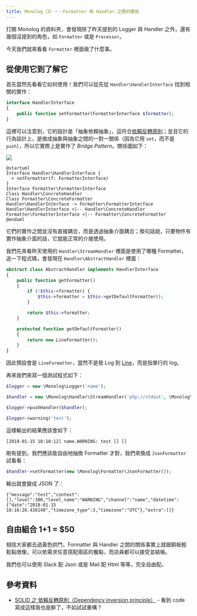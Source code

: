 ```yaml
---
title: Monolog（3）－－Formatter 與 Handler 之間的關係
---
```


打開 Monolog 的資料夾，會發現除了昨天提到的 Logger 與 Handler 之外，還有幾個沒提到的角色，如 `Formatter` 或是 `Processor`。

今天我們就來看看 `Formatter` 裡面做了什麼事。

## 從使用它到了解它

首先當然先看看它如何使用！我們可以從先從 `Handler\HandlerInterface` 找到相關的實作：

```php
interface HandlerInterface
{
    public function setFormatter(FormatterInterface $formatter);
}

```

這裡可以注意到，它的設計是「抽象依賴抽象」，這符合[依賴反轉原則][SOLID 之 依賴反轉原則（Dependency inversion principle）]；並且它的行為設計上，是做成抽象與抽象之間的一對一關係（因為它用 `set`，而不是 `push`），所以它實際上是實作了 *Bridge Pattern*。關係圖如下：

![](http://www.plantuml.com/plantuml/png/SoWkIImgAStDuVBCAqajIajCJbNmICnBoKajYe7I28bgBWK5RONYr1At_ABSn1AWi4QQbGAS0rUeoLMBP1nSFWPJ9PTpJc9nCTn6v_oyvABKabGe7ogBC00c3nVXmkbMNJly5kFKQ5EZgulJGVYCXEZ4vrY7rBmKO5030000)

```
@startuml
Interface Handler\HandlerInterface {
  + setFormatter(f: FormatterInterface)
}
Interface Formatter\FormatterInterface
Class Handler\ConcreteHandler
Class Formatter\ConcreteFormatter
Handler\HandlerInterface -> Formatter\FormatterInterface
Handler\HandlerInterface <|-- Handler\ConcreteHandler
Formatter\FormatterInterface <|-- Formatter\ConcreteFormatter
@enduml
```

它們的實作之間並沒有直接耦合，而是透過抽象介面耦合；換句話說，只要物件有實作抽象介面的話，它就能正常的介接使用。

我們先來看昨天使用的 `Handler\StreamHandler` 裡面是使用了哪種 Formatter。追一下程式碼，會發現在 `Handler\AbstractHandler` 裡面：

```php
abstract class AbstractHandler implements HandlerInterface
{
    public function getFormatter()
    {
        if (!$this->formatter) {
            $this->formatter = $this->getDefaultFormatter();
        }

        return $this->formatter;
    }

    protected function getDefaultFormatter()
    {
        return new LineFormatter();
    }
}
```

因此預設會是 `LineFormatter`，當然不是發 Log 到 [Line](https://line.me/zh-hant/)，而是指單行的 log。

再來我們來寫一個測試程式如下：

```php
$logger = new \Monolog\Logger('name');

$handler = new \Monolog\Handler\StreamHandler('php://stdout', \Monolog\Logger::DEBUG);

$logger->pushHandler($handler);

$logger->warning('test');
```

這樣輸出的結果應該會如下：

```
[2018-01-15 18:10:12] name.WARNING: test [] []
```

剛有提到，我們應該能自由地抽換 Formatter 才對，我們來換成 `JsonFormatter` 試看看：

```php
$handler->setFormatter(new \Monolog\Formatter\JsonFormatter());
```

輸出就會變成 JSON 了：

```
{"message":"test","context":[],"level":300,"level_name":"WARNING","channel":"name","datetime":{"date":"2018-01-15 18:16:28.438148","timezone_type":3,"timezone":"UTC"},"extra":[]}
```

## 自由組合 1+1 = $50

相信大家都去過黃色拱門，Formatter 與 Handler 之間的關係事實上就跟銅板輕鬆點很像，可以依需求任意搭配兩區的餐點，而店員都可以接受並結帳。

我們也可以使用 Slack 配 Json 或是 Mail 配 Html 等等，完全自由配。

## 參考資料

* [SOLID 之 依賴反轉原則（Dependency inversion principle）][] - 看到 code 寫成這樣我也是醉了，不如試試重構？

[SOLID 之 依賴反轉原則（Dependency inversion principle）]: https://github.com/MilesChou/book-refactoring-30-days/blob/master/docs/day11.md
